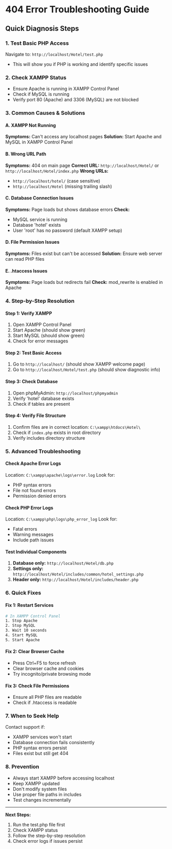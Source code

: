 # 404 Error Troubleshooting Guide

## Quick Diagnosis Steps

### 1. Test Basic PHP Access

Navigate to: `http://localhost/Hotel/test.php`

- This will show you if PHP is working and identify specific issues

### 2. Check XAMPP Status

- Ensure Apache is running in XAMPP Control Panel
- Check if MySQL is running
- Verify port 80 (Apache) and 3306 (MySQL) are not blocked

### 3. Common Causes & Solutions

#### A. XAMPP Not Running

**Symptoms:** Can't access any localhost pages
**Solution:** Start Apache and MySQL in XAMPP Control Panel

#### B. Wrong URL Path

**Symptoms:** 404 on main page
**Correct URL:** `http://localhost/Hotel/` or `http://localhost/Hotel/index.php`
**Wrong URLs:**

- `http://localhost/hotel/` (case sensitive)
- `http://localhost/Hotel` (missing trailing slash)

#### C. Database Connection Issues

**Symptoms:** Page loads but shows database errors
**Check:**

- MySQL service is running
- Database 'hotel' exists
- User 'root' has no password (default XAMPP setup)

#### D. File Permission Issues

**Symptoms:** Files exist but can't be accessed
**Solution:** Ensure web server can read PHP files

#### E. .htaccess Issues

**Symptoms:** Page loads but redirects fail
**Check:** mod_rewrite is enabled in Apache

### 4. Step-by-Step Resolution

#### Step 1: Verify XAMPP

1. Open XAMPP Control Panel
2. Start Apache (should show green)
3. Start MySQL (should show green)
4. Check for error messages

#### Step 2: Test Basic Access

1. Go to `http://localhost/` (should show XAMPP welcome page)
2. Go to `http://localhost/Hotel/test.php` (should show diagnostic info)

#### Step 3: Check Database

1. Open phpMyAdmin: `http://localhost/phpmyadmin`
2. Verify 'hotel' database exists
3. Check if tables are present

#### Step 4: Verify File Structure

1. Confirm files are in correct location: `C:\xampp\htdocs\Hotel\`
2. Check if `index.php` exists in root directory
3. Verify includes directory structure

### 5. Advanced Troubleshooting

#### Check Apache Error Logs

Location: `C:\xampp\apache\logs\error.log`
Look for:

- PHP syntax errors
- File not found errors
- Permission denied errors

#### Check PHP Error Logs

Location: `C:\xampp\php\logs\php_error_log`
Look for:

- Fatal errors
- Warning messages
- Include path issues

#### Test Individual Components

1. **Database only:** `http://localhost/Hotel/db.php`
2. **Settings only:** `http://localhost/Hotel/includes/common/hotel_settings.php`
3. **Header only:** `http://localhost/Hotel/includes/header.php`

### 6. Quick Fixes

#### Fix 1: Restart Services

```bash
# In XAMPP Control Panel
1. Stop Apache
2. Stop MySQL
3. Wait 10 seconds
4. Start MySQL
5. Start Apache
```

#### Fix 2: Clear Browser Cache

- Press Ctrl+F5 to force refresh
- Clear browser cache and cookies
- Try incognito/private browsing mode

#### Fix 3: Check File Permissions

- Ensure all PHP files are readable
- Check if .htaccess is readable

### 7. When to Seek Help

Contact support if:

- XAMPP services won't start
- Database connection fails consistently
- PHP syntax errors persist
- Files exist but still get 404

### 8. Prevention

- Always start XAMPP before accessing localhost
- Keep XAMPP updated
- Don't modify system files
- Use proper file paths in includes
- Test changes incrementally

---

**Next Steps:**

1. Run the test.php file first
2. Check XAMPP status
3. Follow the step-by-step resolution
4. Check error logs if issues persist
